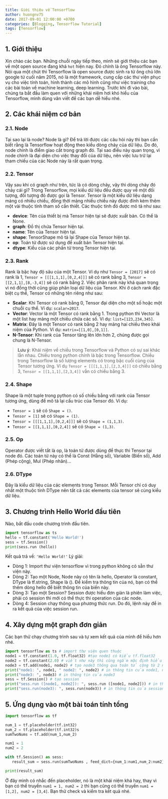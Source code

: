 ```yaml
---
title: Giới thiệu về Tensorflow
author: huongnv75
date: 2017-09-01 12:00:00 +0700
categories: [Blogging, Tensorflow Tutorial]
tags: [Tensorflow]
---
```


## 1. Giới thiệu
Xin chào các bạn. Những chuỗi ngày tiếp theo, mình sẽ giới thiệu các bạn về một open source đang khá `hot` hiện nay. Đó chính là ông Tensorflow này. Nói qua một chút thì Tensorflow là open source được sinh ra từ ông chủ lớn google từ cuối năm 2015, nó là một framework, cung cấp các thư viện phục vụ cho việc tính toán, hình thành các mô hình cũng như việc training cho các bài toán về machine learning, deep learning. Trước khi đi vào bài, chúng ta bắt đầu làm quen với những khái niệm hơi khó hiểu của Tensorflow, mình dùng văn viết để các bạn dễ hiểu nhé.

## 2. Các khái niệm cơ bản
### 2.1. Node
Tại sao lại là node? Node là gì? Để trả lời được các câu hỏi này thì bạn cần biết rằng là Tensorflow hoạt động theo kiểu dòng chảy của dữ liệu. Do đó, node chính là điểm giao cắt trong graph đó. Tại sao điều này quan trọng, vì node chính là đại diện cho việc thay đổi của dữ liệu, nên việc lưu trữ lại tham chiếu của các Node này là rất quan trọng.
### 2.2. Tensor
Vậy sau khi có graph như trên, tức là có dòng chảy, vậy thì dòng chảy đó chảy cái gì? Trong Tensorflow, mọi kiểu dữ liệu đều được quy về một đối tượng, đối tượng đó được gọi là Tensor. Tensor là một kiểu dữ liệu dạng mảng có nhiều chiều, đồng thời mảng nhiều chiều này được đính kèm thêm một vài thuộc tính tham số cần thiết. Các thuộc tính đó được mô tả như sau:

* **device**: Tên của thiết bị mà Tensor hiện tại sẽ được xuất bản. Có thể là None.
* **graph**: Đồ thị chứa Tensor hiện tại.
* **name**: Tên của Tensor hiện tại.
* **shape**: TensorShape mô tả lại Shape của Tensor hiện tại.
* **op**: Toán tử được sử dụng để xuất bản Tensor hiện tại.
* **dtype**: Kiểu của các phần tử trong Tensor hiện tại.

### 2.3. Rank
Rank là bậc hay độ sâu của một Tensor. Ví dụ như `Tensor = [2017]` sẽ có rank là 1, `Tensor = [[[1,1,1],[0,2,4]]]` sẽ có rank bằng 3, `Tensor = [[2,1,1],[8,-3,4]]` sẽ có rank bằng 2.  Việc phân rank này khá quan trọng vì nó đồng thời cũng giúp phân loại dữ liệu của Tensor. Khi ở cách rank đặc biệt cụ thể, Tensor có những tên riêng như sau:

* **Scalar**: Khi Tensor có rank bằng 0, Tensor đại diện cho một số hoặc một chuỗi cụ thể. Ví dụ: `scalar=2017`.
* **Vector**: Vector là một Tensor có rank bằng 1. Trong python thì Vector là một list hay mảng một chiều chứa các số. Ví dụ: `list=[123,234,345]`.
* **Matrix**: Đây là một Tensor có rank bằng 2 hay mảng hai chiều theo khái niệm của Python. Ví dụ: `matrix=[[1,0],[0,1]]`.
* **N-Tensor**: Khi rank của Tensor tăng lên lớn hơn 2, chúng được gọi chung là N-Tensor.

> **Lưu ý**: Khái niệm về chiều trong Tensorflow và Python có sự sai khác lẫn nhau. Chiều trong python chính là bậc trong Tensorflow. Chiều trong Tensorflow là số lượng elements có trong bậc cuối cùng của Tensor tương ứng. Ví dụ `Tensor = [[[1,1,1],[2,3,4]]]` có chiều bằng 3, `Tensor = [[1,1,1],[2,3,4]]` vẫn có chiều bằng 3.

### 2.4. Shape
Shape là một tuple trong python có số chiều bằng với rank của Tensor tương ứng, dùng để mô tả lại cấu trúc của Tensor đó. Ví dụ:

* `Tensor = 1` sẽ có `Shape = ()`.
* `Tensor = [1]` sẽ có `Shape = (1)`.
* `Tensor = [[[1,1,1],[0,2,4]]]` sẽ có `Shape = (1,1,3)`.
* `Tensor = [[1,1,1],[0,2,4]]` sẽ có `Shape = (1,3)`.

### 2.5. Op
Operator được viết tắt là op, là toán tử được dùng để thực thi Tensor tại node đó. Các toán tử này có thể là Const (Hằng số), Variable (Biến số), Add (Phép cộng), Mul (Phép nhân)... 

### 2.6. DType
Đây là kiểu dữ liệu của các elements trong Tensor. Mỗi Tensor chỉ có duy nhất một thuộc tính DType nên tất cả các elements của tensor sẽ cùng kiểu dữ liệu.

## 3. Chương trình Hello World đầu tiên
Nào, bắt đầu code chương trình đầu tiên.
```python
import tensorflow as ts
hello = tf.constant('Hello World!')
sess = tf.Session()
print(sess.run (hello))
```
Kết quả trả về: `'Hello World!'`
Lý giải:
* Dòng 1: Import thư viện tensorflow vì trong python không có sẵn thư viện này.
* Dòng 2: Tạo một Node, Node này có tên là hello, Operator là constant, DType là tf.string, Shape là (). Để kiểm tra thông tin của nó, bạn có thể thêm dòng hello để biết thông tin của biến này.
* Dòng 3: Tạo một Session? Session được hiểu đơn giản là phiên làm việc, phải có session thì mới có thể thực thi operation của các node.
* Dòng 4: Session chạy thông qua phương thức run. Do đó, lệnh này để in ra kết quả của việc session run.

## 4. Xây dựng một graph đơn giản
Các bạn thử chạy chương trình sau và tự xem kết quả của mình để hiểu hơn nhé.
```python
import tensorflow as ts # import thư viện quen thuộc
node1 = tf.constant(1.0, tf.float32) #tạo node1 có kiểu tf.float32
node2 = tf.constant(2.0) # viết như này thì cũng ngầm mặc định hiểu là kiểu tf.float32
node3 = tf.add(node1, node2) # tạo node3 thông qua toán tử cộng từ 2 node trên
print("node1: ", node1, " node2: ", node2) # in thông tin của node1, node2
print("node3: ", node3) # in thông tin của node3 
sess = tf.Session() # tạo session
print("sess.run ([node1, node2]): ", sess.run ([node1, node2])) # in thông tin của session run
print("sess.run(node3): ", sess.run(node3)) # in thông tin của session run
```
## 5. Ứng dụng vào một bài toán tính tổng
```python
import tensorflow as tf

num_1 = tf.placeholder(tf.int32)
num_2 = tf.placeholder(tf.int32)s
sumTwoNums = tf.add(num_1,num_2)

num1 = 1
num2 = 2

with tf.Session() as sess:
   result_sum = sess.run(sumTwoNums , feed_dict={num_1:num1,num_2:num2})

print(result_sum)
```
Ở đây mình có nhắc đến placeholder, nó là một khái niệm khá hay, thay vì bạn có thể truyền `num1 = 1, num2 = 2` thì bạn cũng có thể truyền `num1 = [1,2], num2 = [3,4]`. Bạn thử check và kiểm tra kết quả nhé.


